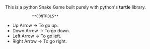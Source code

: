 This is a python Snake Game built purely with python's **turtle** library.


				**CONTROLS**

* Up Arrow -> To go up.
* Down Arrow -> To go down.
* Left Arrow -> To go left.
* Right Arrow -> To go right.
